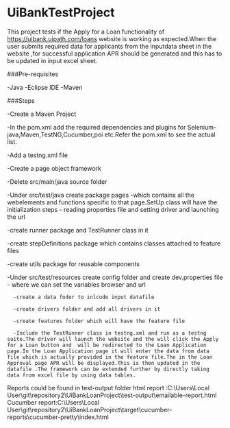 # UiBankTestProject

This project tests if the Apply for a Loan functionality of https://uibank.uipath.com/loans website is working as expected.When the user submits required data for applicants from the inputdata sheet in the website   ,for successful application APR should be generated and this has to be updated in input excel sheet.

###Pre-requisites

-Java
-Eclipse IDE
-Maven

###Steps

-Create a Maven Project

-In the pom.xml add the required dependencies and plugins for Selenium-java,Maven,TestNG,Cucumber,poi etc.Refer the pom.xml to see the actual list.

-Add a testng.xml file

-Create a page object framework 

   -Delete src/main/java source folder
   
   -Under src/test/java create package pages -which contains all the webelements and functions specific to that page.SetUp class will have the initialization steps - reading properties file and setting driver and launching the url
   
   -create runner package and TestRunner class in it 
   
   -create stepDefinitions package which contains classes attached to feature files
   
   -create utils package for reusable components
   
   -Under src/test/resources create config folder and create dev.properties file - where we can set the variables browser and url 
   
      -create a data foder to inlcude input datafile
      
      -create drivers folder and add all drivers in it
      
      -create features folder which will have the feature file
      
      -Include the TestRunner class in testng.xml and run as a testng suite.The driver will launch the website and the will click the Apply for a Loan button and  will be redirected to the Loan Application page.In the Loan Application page it will enter the data from data file which is actually provided in the feature file.The in the Loan Approval page APR will be displayed.This is then updated in the datafile .The framework can be extended further by directly taking data from excel file by using data tables.
 
Reports could be found in test-output folder 
html report :C:\Users\Local User\git\repository2\UiBankLoanProject\test-output\emailable-report.html
Cucumber report:C:\Users\Local User\git\repository2\UiBankLoanProject\target\cucumber-reports\cucumber-pretty\index.html
